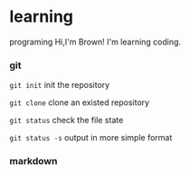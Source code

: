 # learning
programing
Hi,I'm Brown!
I'm learning coding.

### git 

`git init` init the repository

`git clone` clone an existed repository

`git status`   check the file state

`git status -s`  output in more simple format

### markdown



